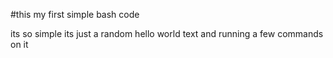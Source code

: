  #this my first simple bash code
 
its so simple its just a random hello world text and running a few commands on it
